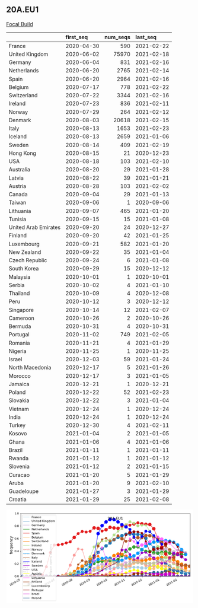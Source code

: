 

## 20A.EU1
[Focal Build](https://nextstrain.org/groups/neherlab/ncov/20A.EU1?f_region=Europe)

|                      | first_seq   |   num_seqs | last_seq   |
|:---------------------|:------------|-----------:|:-----------|
| France               | 2020-04-30  |        590 | 2021-02-22 |
| United Kingdom       | 2020-06-02  |      75970 | 2021-02-18 |
| Germany              | 2020-06-04  |        831 | 2021-02-16 |
| Netherlands          | 2020-06-20  |       2765 | 2021-02-14 |
| Spain                | 2020-06-20  |       2964 | 2021-02-16 |
| Belgium              | 2020-07-17  |        778 | 2021-02-22 |
| Switzerland          | 2020-07-22  |       3344 | 2021-02-16 |
| Ireland              | 2020-07-23  |        836 | 2021-02-11 |
| Norway               | 2020-07-29  |        264 | 2021-02-12 |
| Denmark              | 2020-08-03  |      20618 | 2021-02-15 |
| Italy                | 2020-08-13  |       1653 | 2021-02-23 |
| Iceland              | 2020-08-13  |       2659 | 2021-01-06 |
| Sweden               | 2020-08-14  |        409 | 2021-02-19 |
| Hong Kong            | 2020-08-15  |         21 | 2020-12-23 |
| USA                  | 2020-08-18  |        103 | 2021-02-10 |
| Australia            | 2020-08-20  |         29 | 2021-01-28 |
| Latvia               | 2020-08-22  |         39 | 2021-01-21 |
| Austria              | 2020-08-28  |        103 | 2021-02-02 |
| Canada               | 2020-09-04  |         29 | 2021-01-13 |
| Taiwan               | 2020-09-06  |          1 | 2020-09-06 |
| Lithuania            | 2020-09-07  |        465 | 2021-01-20 |
| Tunisia              | 2020-09-15  |         15 | 2021-01-08 |
| United Arab Emirates | 2020-09-20  |         24 | 2020-12-27 |
| Finland              | 2020-09-20  |         42 | 2021-01-25 |
| Luxembourg           | 2020-09-21  |        582 | 2021-01-20 |
| New Zealand          | 2020-09-22  |         35 | 2021-01-04 |
| Czech Republic       | 2020-09-24  |          6 | 2021-01-08 |
| South Korea          | 2020-09-29  |         15 | 2020-12-12 |
| Malaysia             | 2020-10-01  |          1 | 2020-10-01 |
| Serbia               | 2020-10-02  |          4 | 2021-01-10 |
| Thailand             | 2020-10-09  |          4 | 2020-12-08 |
| Peru                 | 2020-10-12  |          3 | 2020-12-12 |
| Singapore            | 2020-10-14  |         12 | 2021-02-07 |
| Cameroon             | 2020-10-26  |          2 | 2020-10-26 |
| Bermuda              | 2020-10-31  |          4 | 2020-10-31 |
| Portugal             | 2020-11-02  |        749 | 2021-02-05 |
| Romania              | 2020-11-21  |          4 | 2021-01-29 |
| Nigeria              | 2020-11-25  |          1 | 2020-11-25 |
| Israel               | 2020-12-03  |         59 | 2021-01-24 |
| North Macedonia      | 2020-12-17  |          5 | 2021-01-26 |
| Morocco              | 2020-12-17  |          3 | 2021-01-05 |
| Jamaica              | 2020-12-21  |          1 | 2020-12-21 |
| Poland               | 2020-12-22  |         52 | 2021-02-23 |
| Slovakia             | 2020-12-22  |          3 | 2021-01-04 |
| Vietnam              | 2020-12-24  |          1 | 2020-12-24 |
| India                | 2020-12-24  |          1 | 2020-12-24 |
| Turkey               | 2020-12-30  |          4 | 2021-02-11 |
| Kosovo               | 2021-01-04  |          2 | 2021-01-05 |
| Ghana                | 2021-01-06  |          4 | 2021-01-06 |
| Brazil               | 2021-01-11  |          1 | 2021-01-11 |
| Rwanda               | 2021-01-12  |          1 | 2021-01-12 |
| Slovenia             | 2021-01-12  |          2 | 2021-01-15 |
| Curacao              | 2021-01-20  |          5 | 2021-01-29 |
| Aruba                | 2021-01-20  |          9 | 2021-02-10 |
| Guadeloupe           | 2021-01-27  |          3 | 2021-01-29 |
| Croatia              | 2021-01-29  |         25 | 2021-02-08 |

![Overall trends 20A.EU1](/overall_trends_figures/overall_trends_20A.EU1.png)